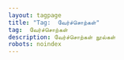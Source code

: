 ```yaml
---
layout: tagpage
title: "Tag:  வேர்ச்சொற்கள்"
tag:  வேர்ச்சொற்கள்
description: வேர்ச்சொற்கள் நூல்கள்
robots: noindex
---
```

